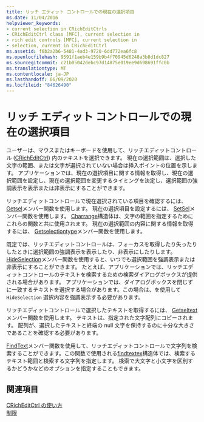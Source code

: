 ```yaml
---
title: リッチ エディット コントロールでの現在の選択項目
ms.date: 11/04/2016
helpviewer_keywords:
- current selection in CRichEditCtrls
- CRichEditCtrl class [MFC], current selection in
- rich edit controls [MFC], current selection in
- selection, current in CRichEditCtrl
ms.assetid: f6b2a2b6-5481-4ad3-9720-6dd772ea6fc8
ms.openlocfilehash: 9591f1aeb4e159b9b4f70945d6248a3b8d1dc827
ms.sourcegitcommit: c21b05042debc97d14875e019ee9d698691ffc0b
ms.translationtype: MT
ms.contentlocale: ja-JP
ms.lasthandoff: 06/09/2020
ms.locfileid: "84626490"
---
```

# <a name="current-selection-in-a-rich-edit-control"></a>リッチ エディット コントロールでの現在の選択項目

ユーザーは、マウスまたはキーボードを使用して、リッチエディットコントロール ([CRichEditCtrl](reference/cricheditctrl-class.md)) 内のテキストを選択できます。 現在の選択範囲は、選択した文字の範囲、または文字が選択されていない場合は挿入ポイントの位置を示します。 アプリケーションでは、現在の選択項目に関する情報を取得し、現在の選択範囲を設定し、現在の選択範囲を変更するタイミングを決定し、選択範囲の強調表示を表示または非表示にすることができます。

リッチエディットコントロールで現在選択されている項目を確認するには、 [Getsel](reference/cricheditctrl-class.md#getsel)メンバー関数を使用します。 現在の選択項目を設定するには、 [SetSel](reference/cricheditctrl-class.md#setsel)メンバー関数を使用します。 [Charrange](/windows/win32/api/richedit/ns-richedit-charrange)構造体は、文字の範囲を指定するためにこれらの関数と共に使用されます。 現在の選択範囲の内容に関する情報を取得するには、 [Getselectiontype](reference/cricheditctrl-class.md#getselectiontype)メンバー関数を使用します。

既定では、リッチエディットコントロールは、フォーカスを取得したり失ったりしたときに選択範囲の強調表示を表示したり、非表示にしたりします。 [HideSelection](reference/cricheditctrl-class.md#hideselection)メンバー関数を使用すると、いつでも選択範囲を強調表示または非表示にすることができます。 たとえば、アプリケーションでは、リッチエディットコントロールのテキストを検索するための検索ダイアログボックスが提供される場合があります。 アプリケーションでは、ダイアログボックスを閉じずに一致するテキストを選択する場合があります。この場合は、を使用して `HideSelection` 選択内容を強調表示する必要があります。

リッチエディットコントロールで選択したテキストを取得するには、 [Getseltext](reference/cricheditctrl-class.md#getseltext)メンバー関数を使用します。 テキストは、指定された文字配列にコピーされます。 配列が、選択したテキストと終端の null 文字を保持するのに十分な大きさであることを確認する必要があります。

[FindText](reference/cricheditctrl-class.md#findtext)メンバー関数を使用して、リッチエディットコントロールで文字列を検索することができます。この関数で使用される[findtextex](/windows/win32/api/richedit/ns-richedit-findtextexw)構造体では、検索するテキスト範囲と検索する文字列を指定します。 検索で大文字と小文字を区別するかどうかなどのオプションを指定することもできます。

## <a name="see-also"></a>関連項目

[CRichEditCtrl の使い方](using-cricheditctrl.md)<br/>
[制限](controls-mfc.md)
